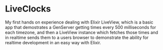 # LiveClocks

My first hands on experience dealing with Elixir LiveView, which is a basic app that demostrates a GenServer getting times every 500 milliseconds for each timezone, and then a LiveView instance which fetches those times and in realtime sends them to a users browser to demonstrate the ability for realtime development in an easy way with Elixir.
